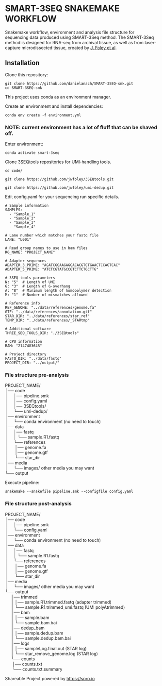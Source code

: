 # SMART-3SEQ SNAKEMAKE WORKFLOW

Snakemake workflow, environment and analysis file structure for sequencing data produced using SMART-3Seq method. The SMART-3Seq method is designed for RNA-seq from archival tissue, as well as from laser-capture microdissected tissue, created by [J. Foley et al](https://www.biorxiv.org/content/10.1101/207340v4).


## Installation

Clone this repository:
```
git clone https://github.com/danielanach/SMART-3SEQ-smk.git
cd SMART-3SEQ-smk
```

This project uses conda as an environment manager.

Create an environment and install dependencies:
```
conda env create -f environment.yml
```

### NOTE: current environment has a lot of fluff that can be shaved off.

Enter environment:
```
conda activate smart-3seq
```

Clone 3SEQtools repositories for UMI-handling tools.
```
cd code/

git clone https://github.com/jwfoley/3SEQtools.git

git clone https://github.com/jwfoley/umi-dedup.git
```

Edit config.yaml for your sequencing run specific details.
```
# Sample information
SAMPLES:
  - "Sample_1"
  - "Sample_2"
  - "Sample_3"
  - "Sample_4"

# Lane number which matches your fastq file
LANE: "L001"

# Read group names to use in bam files
RG_NAME: "PROJECT_NAME"

# Adapter sequences
ADAPTER_3_PRIME: "AGATCGGAAGAGCACACGTCTGAACTCCAGTCAC"
ADAPTER_5_PRIME: "ATCTCGTATGCCGTCTTCTGCTTG"

# 3SEQ-tools parameters
N: "5"  # Length of UMI
G: "3"  # Length of G-overhang
A: "8"  # Minimum length of homopolymer detection
M: "1"  # Number of mismatches allowed

# Reference info
REF_GENOME: "../data/references/genome.fa"
GTF: "../data/references/annotation.gtf"
STAR_DIR: "../data/references/star_ref"
TEMP_DIR: "../data/references/_STARtmp"

# Additional software
THREE_SEQ_TOOLS_DIR: "./3SEQtools"

# CPU information
RAM: "2147483648"

# Project directory
FASTQ_DIR: "../data/fastq"
PROJECT_DIR: "../output/"
```

### File structure pre-analysis

PROJECT_NAME/      
│── code        
│&nbsp;&nbsp;&nbsp;&nbsp;&nbsp;│── pipeline.smk    
│&nbsp;&nbsp;&nbsp;&nbsp;&nbsp;│── config.yaml  
│&nbsp;&nbsp;&nbsp;&nbsp;&nbsp;│── 3SEQtools/  
│&nbsp;&nbsp;&nbsp;&nbsp;&nbsp;└── umi-dedup/       
│── environment   
│&nbsp;&nbsp;&nbsp;&nbsp;&nbsp;└── conda environment (no need to touch)   
│── data    
│&nbsp;&nbsp;&nbsp;&nbsp;&nbsp;│── fastq  
│&nbsp;&nbsp;&nbsp;&nbsp;&nbsp;│&nbsp;└── sample.R1.fastq    
│&nbsp;&nbsp;&nbsp;&nbsp;&nbsp;└──  references    
│&nbsp;&nbsp;&nbsp;&nbsp;&nbsp;&nbsp;│── genome.fa    
│&nbsp;&nbsp;&nbsp;&nbsp;&nbsp;&nbsp;│── genome.gtf     
│&nbsp;&nbsp;&nbsp;&nbsp;&nbsp;&nbsp;└── star_dir   
│── media    
│&nbsp;&nbsp;&nbsp;&nbsp;&nbsp;└── images/ other media you may want  
└── output    

Execute pipeline:
```
snakemake --snakefile pipeline.smk --configfile config.yaml
```

### File structure post-analysis

PROJECT_NAME/      
│── code        
│&nbsp;&nbsp;&nbsp;&nbsp;&nbsp;│── pipeline.smk    
│&nbsp;&nbsp;&nbsp;&nbsp;&nbsp;└── config.yaml       
│── environment   
│&nbsp;&nbsp;&nbsp;&nbsp;&nbsp;└── conda environment (no need to touch)   
│── data    
│&nbsp;&nbsp;&nbsp;&nbsp;&nbsp;│── fastq  
│&nbsp;&nbsp;&nbsp;&nbsp;&nbsp;│&nbsp;└── sample.R1.fastq    
│&nbsp;&nbsp;&nbsp;&nbsp;&nbsp;└──  references    
│&nbsp;&nbsp;&nbsp;&nbsp;&nbsp;&nbsp;│── genome.fa    
│&nbsp;&nbsp;&nbsp;&nbsp;&nbsp;&nbsp;│── genome.gtf     
│&nbsp;&nbsp;&nbsp;&nbsp;&nbsp;&nbsp;└── star_dir   
│── media    
│&nbsp;&nbsp;&nbsp;&nbsp;&nbsp;└── images/ other media you may want  
└── output    
&nbsp;&nbsp;&nbsp;&nbsp;&nbsp;│── trimmed  
&nbsp;&nbsp;&nbsp;&nbsp;&nbsp;│&nbsp;│── sample.R1.trimmed.fastq (adapter trimmed)      
&nbsp;&nbsp;&nbsp;&nbsp;&nbsp;│&nbsp;└── sample.R1.trimmed_umi.fastq (UMI polyAtrimmed)    
&nbsp;&nbsp;&nbsp;&nbsp;&nbsp;│── bam   
&nbsp;&nbsp;&nbsp;&nbsp;&nbsp;│&nbsp;│── sample.bam    
&nbsp;&nbsp;&nbsp;&nbsp;&nbsp;│&nbsp;└── sample.bam.bai       
&nbsp;&nbsp;&nbsp;&nbsp;&nbsp;│── dedup_bam     
&nbsp;&nbsp;&nbsp;&nbsp;&nbsp;│&nbsp;│── sample.dedup.bam   
&nbsp;&nbsp;&nbsp;&nbsp;&nbsp;│&nbsp;└── sample.dedup.bam.bai   
&nbsp;&nbsp;&nbsp;&nbsp;&nbsp;│── logs   
&nbsp;&nbsp;&nbsp;&nbsp;&nbsp;│&nbsp;│── sampleLog.final.out (STAR log)             
&nbsp;&nbsp;&nbsp;&nbsp;&nbsp;│&nbsp;└── star_remove_genome.log  (STAR log)      
&nbsp;&nbsp;&nbsp;&nbsp;&nbsp;└──  counts   
&nbsp;&nbsp;&nbsp;&nbsp;&nbsp;&nbsp;│── counts.txt    
&nbsp;&nbsp;&nbsp;&nbsp;&nbsp;&nbsp;└── counts.txt.summary  


Shareable Project powered by <https://spro.io>
